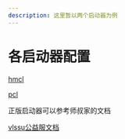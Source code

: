 ```yaml
---
description: 这里暂以两个启动器为例
---
```


# 各启动器配置

[hmcl](./hmcl-qi-dong-qi.md)  

[pcl](./pcl-qi-dong-qi.md)

正版启动器可以参考师叔家的文档

[vlssu公益服文档](https://docs.vlssu.com/vlssuskin/advanced-usage/Yggdrasil#%E6%AD%A3%E7%89%88-%E5%90%AF%E5%8A%A8%E5%99%A8%E7%A4%BA%E4%BE%8B)
